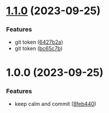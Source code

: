 # [1.1.0](https://github.com/allen62/devops/compare/v1.0.0...v1.1.0) (2023-09-25)


### Features

* git token ([6427b2a](https://github.com/allen62/devops/commit/6427b2af8bdb84fdb96b45c4d6e3a53a6297ed05))
* git token ([bc65c7b](https://github.com/allen62/devops/commit/bc65c7bccb926b856ff4460d69f77f9a2e507cf5))

# 1.0.0 (2023-09-25)


### Features

* keep calm and commit ([8feb440](https://github.com/allen62/devops/commit/8feb4404bf8fc3187b790a23513bfaf6f0a73bec))
